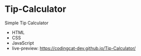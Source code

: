 # Tip-Calculator
Simple Tip Calculator 
- HTML
- CSS
- JavaScript
- live-preview: https://codingcat-dev.github.io/Tip-Calculator/
